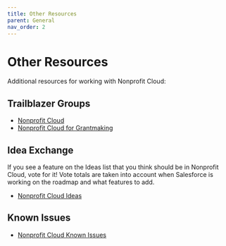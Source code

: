 ```yaml
---
title: Other Resources
parent: General
nav_order: 2
---
```


# Other Resources

Additional resources for working with Nonprofit Cloud:

## Trailblazer Groups
* [Nonprofit Cloud](https://trailhead.salesforce.com/trailblazer-community/groups/0F94V000000oRAfSAM)
* [Nonprofit Cloud for Grantmaking](https://trailhead.salesforce.com/trailblazer-community/groups/0F94V000000oRFlSAM)

## Idea Exchange
If you see a feature on the Ideas list that you think should be in Nonprofit Cloud, vote for it! Vote totals are taken into account when Salesforce is working on the roadmap and what features to add.
* [Nonprofit Cloud Ideas](https://ideas.salesforce.com/s/search#t=All&sort=relevancy&f:@sfcategoryfull=[Nonprofit%7CNonprofit%20Cloud,Nonprofit%7CNonprofit%20Cloud%3A%20Case%20Management,Nonprofit%7CNonprofit%20Cloud%3A%20Fundraising,Nonprofit%7CNonprofit%20Cloud%3A%20Grantmaking,Nonprofit%7CNonprofit%20Cloud%3A%20Outcome%20Management,Nonprofit%7CNonprofit%20Cloud%3A%20Program%20Management])

## Known Issues
* [Nonprofit Cloud Known Issues](https://issues.salesforce.com/#f[sfcategoryfull]=[Nonprofit%7CNonprofit%20Cloud,Nonprofit%7CNonprofit%20Cloud%3A%20Case%20Management,Nonprofit%7CNonprofit%20Cloud%3A%20Fundraising,Nonprofit%7CNonprofit%20Cloud%3A%20Grantmaking,Nonprofit%7CNonprofit%20Cloud%3A%20Program%20Management])
